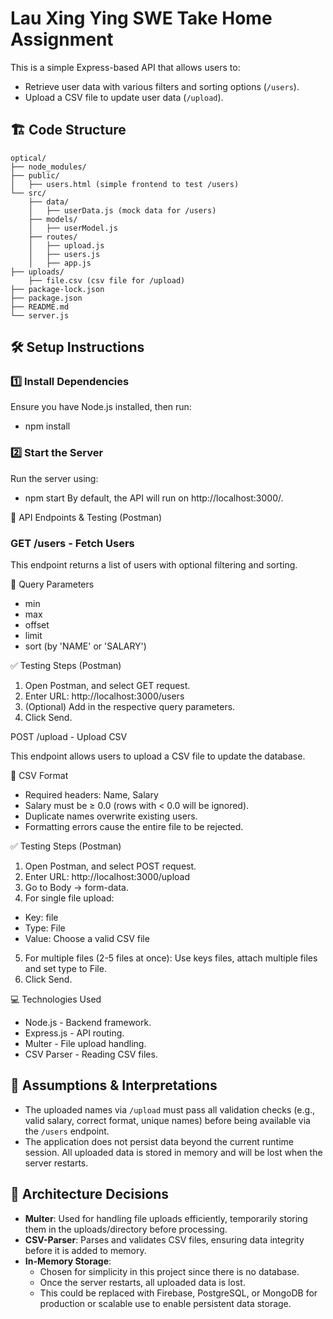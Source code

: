 # Lau Xing Ying SWE Take Home Assignment

This is a simple Express-based API that allows users to:

- Retrieve user data with various filters and sorting options (`/users`).
- Upload a CSV file to update user data (`/upload`).

## 🏗️ Code Structure
```
optical/
├── node_modules/
├── public/
│   ├── users.html (simple frontend to test /users)
└── src/
    ├── data/
    │   ├── userData.js (mock data for /users)
    ├── models/
    │   ├── userModel.js
    ├── routes/
    │   ├── upload.js 
    │   ├── users.js
    │   ├── app.js
├── uploads/
    ├── file.csv (csv file for /upload)
├── package-lock.json
├── package.json
├── README.md
└── server.js
```

## **🛠️ Setup Instructions**


### **1️⃣ Install Dependencies**

Ensure you have Node.js installed, then run:
- npm install

  
### **2️⃣ Start the Server**

Run the server using:
- npm start
By default, the API will run on http://localhost:3000/.

📝 API Endpoints & Testing (Postman)

### GET /users - Fetch Users
This endpoint returns a list of users with optional filtering and sorting.

🔹 Query Parameters

- min
- max
- offset
- limit
- sort (by 'NAME' or 'SALARY')

✅ Testing Steps (Postman)

1. Open Postman, and select GET request.
2. Enter URL: http://localhost:3000/users
3. (Optional) Add in the respective query parameters.
4. Click Send.


POST /upload - Upload CSV

This endpoint allows users to upload a CSV file to update the database.

📌 CSV Format

- Required headers: Name, Salary
- Salary must be ≥ 0.0 (rows with < 0.0 will be ignored).
- Duplicate names overwrite existing users.
- Formatting errors cause the entire file to be rejected.

✅ Testing Steps (Postman)

1. Open Postman, and select POST request.
2. Enter URL: http://localhost:3000/upload
3. Go to Body → form-data.
4. For single file upload:
  - Key: file 
  - Type: File
  - Value: Choose a valid CSV file
5. For multiple files (2-5 files at once):
    Use keys files, attach multiple files and set type to File.
6. Click Send.

💻 Technologies Used

- Node.js - Backend framework.
- Express.js - API routing.
- Multer - File upload handling.
- CSV Parser - Reading CSV files.

## 📌 Assumptions & Interpretations

- The uploaded names via `/upload` must pass all validation checks (e.g., valid salary, correct format, unique names) before being available via the `/users` endpoint.
- The application does not persist data beyond the current runtime session. All uploaded data is stored in memory and will be lost when the server restarts.

## 📌 Architecture Decisions

- **Multer**: Used for handling file uploads efficiently, temporarily storing them in the uploads/directory before processing.
- **CSV-Parser**: Parses and validates CSV files, ensuring data integrity before it is added to memory.
- **In-Memory Storage**:
  - Chosen for simplicity in this project since there is no database.
  - Once the server restarts, all uploaded data is lost.
  - This could be replaced with Firebase, PostgreSQL, or MongoDB for production or scalable use to enable persistent data storage.
